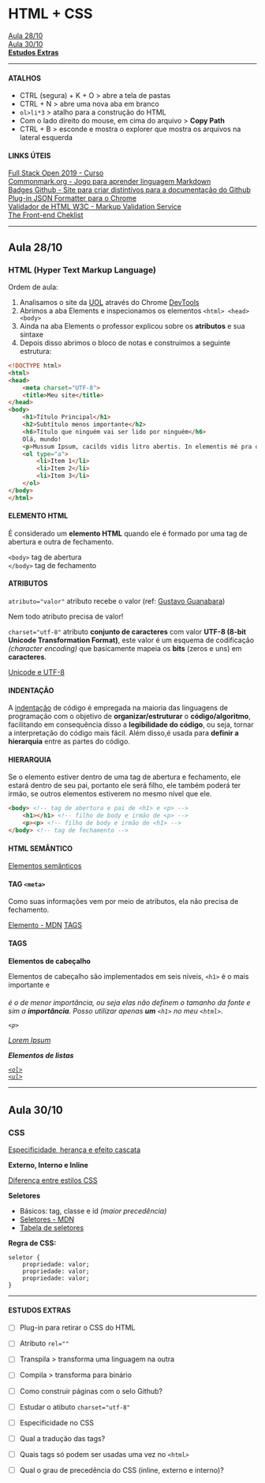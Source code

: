 # HTML + CSS

[Aula 28/10](#aula28out)\
[Aula 30/10](#aula30out)\
**[Estudos Extras](#estudosextras)**

--- 

#### ATALHOS

* CTRL (segura) + K + O > abre a tela de pastas 
* CTRL + N > abre uma nova aba em branco 
* `ol>li*3` > atalho para a construção do HTML 
* Com o lado direito do mouse, em cima do arquivo > **Copy Path** 
* CTRL + B > esconde e mostra o explorer que mostra os arquivos na lateral esquerda

#### LINKS ÚTEIS 

[Full Stack Open 2019 - Curso](https://fullstackopen.com/)\
[Commonmark.org - Jogo para aprender linguagem Markdown](https://commonmark.org/)\
[Badges Github - Site para criar distintivos para a documentação do Github](https://shields.io/)\
[Plug-in JSON Formatter para o Chrome](https://chrome.google.com/webstore/detail/json-formatter/bcjindcccaagfpapjjmafapmmgkkhgoa?hl=pt-BR)\
[Validador de HTML W3C - Markup Validation Service](https://validator.w3.org/)\
[The Front-end Cheklist](https://frontendchecklist.io/)

---

<div id="aula28out"></div>

## Aula 28/10

### HTML (Hyper Text Markup Language)

Ordem de aula:
1. Analisamos o site da [UOL](https://www.uol.com.br/) através do Chrome [DevTools](https://developers.google.com/web/tools/chrome-devtools?hl=pt-br)
2. Abrimos a aba Elements e inspecionamos os elementos `<html> <head> <body>`
3. Ainda na aba Elements o professor explicou sobre os **atributos** e sua sintaxe
4. Depois disso abrimos o bloco de notas e construimos a seguinte estrutura:

```html
<!DOCTYPE html>
<html>
<head>
	<meta charset="UTF-8">
	<title>Meu site</title>
</head>
<body>
	<h1>Título Principal</h1>
	<h2>Subtítulo menos importante</h2>
	<h6>Título que ninguém vai ser lido por ninguém</h6>
	Olá, mundo!
	<p>Mussum Ipsum, cacilds vidis litro abertis. In elementis mé pra quem é amistosis quis leo. Tá deprimidis, eu conheço uma cachacis que pode alegrar sua vidis. Não sou faixa preta cumpadi, sou preto inteiris, inteiris. Todo mundo vê os porris que eu tomo, mas ninguém vê os tombis que eu levo!</p>
	<ol type="a">
		<li>Item 1</li>
		<li>Item 2</li>
		<li>Item 3</li>
	</ol>
</body>
</html>
```

#### ELEMENTO HTML

É considerado um **elemento HTML** quando ele é formado por uma tag de abertura e outra de fechamento.

`<body>` tag de abertura\
`</body>` tag de fechamento

#### ATRIBUTOS 

`atributo="valor"` atributo recebe o valor (ref: [Gustavo Guanabara](https://www.youtube.com/watch?v=rsFCVjr5yxc))

Nem todo atributo precisa de valor!

`charset="utf-8"` atributo **conjunto de caracteres** com valor **UTF-8 (8-bit Unicode Transformation Format)**, este valor é um esquema de codificação *(character encoding)* que basicamente mapeia os **bits** (zeros e uns) em **caracteres**.

[Unicode e UTF-8](https://www.ime.usp.br/~pf/algoritmos/apend/unicode.html)

#### INDENTAÇÃO

A [indentação](https://pt.wikipedia.org/wiki/Indenta%C3%A7%C3%A3o) de código é empregada na maioria das linguagens de programação com o objetivo de **organizar/estruturar** o **código/algoritmo**, facilitando em consequência disso a **legibilidade do código**, ou seja, tornar a interpretação do código mais fácil. Além disso,é usada para **definir a hierarquia** entre as partes do código.

#### HIERARQUIA

Se o elemento estiver dentro de uma tag de abertura e fechamento, ele estará dentro de seu pai, portanto ele será filho, ele também poderá ter irmão, se outros elementos estiverem no mesmo nível que ele.

```html
<body> <!-- tag de abertura e pai de <h1> e <p> -->
    <h1></h1> <!-- filho de body e irmão de <p> -->
    <p><p> <!-- filho de body e irmão de <h1> -->
</body> <!-- tag de fechamento -->
```

#### HTML SEMÂNTICO 

[Elementos semânticos](https://www.devmedia.com.br/html-semantico-conheca-os-elementos-semanticos-da-html5/38065)

#### TAG `<meta>`

Como suas informações vem por meio de atributos, ela não precisa de fechamento.

[Elemento <meta> - MDN](https://developer.mozilla.org/pt-BR/docs/Web/HTML/Element/meta)
[<meta> TAGS](https://www.chiefofdesign.com.br/meta-tags/)

#### TAGS

**Elementos de cabeçalho**

Elementos de cabeçalho são implementados em seis níveis, `<h1>` é o mais importante e <h6> é o de menor importância, ou seja elas não definem o tamanho da fonte e sim a **importância**. Posso utilizar apenas **um** `<h1>` no meu `<html>`.

`<p>`

[Lorem Ipsum](https://br.lipsum.com/)

**Elementos de listas**

[`<ol>`](https://developer.mozilla.org/pt-BR/docs/Web/HTML/Element/ol)\
[`<ul>`](https://developer.mozilla.org/pt-BR/docs/Web/HTML/Element/ul)

---

<div id="aula30out"></div>

## Aula 30/10

### CSS

[Especificidade, herança e efeito cascata](https://medium.com/emanuelg-blog/entendendo-a-preced%C3%AAncia-de-estilo-em-css-especificidade-heran%C3%A7a-e-efeito-cascata-a437c4929173)

**Externo, Interno e Inline**

[Diferença entre estilos CSS](https://www.hostinger.com.br/tutoriais/diferenca-entre-estilos-css/)

**Seletores**
* Básicos: tag, classe e id *(maior precedência)*
* [Seletores - MDN](https://developer.mozilla.org/pt-BR/docs/Web/CSS/Getting_Started/Seletores)
* [Tabela de seletores](https://tableless.com.br/referencia-seletores-css/)

**Regra de CSS:**
```
seletor {
    propriedade: valor;
    propriedade: valor;
    propriedade: valor;
}
```

---

<div id="estudosextras"></div>

#### ESTUDOS EXTRAS

- [ ] Plug-in para retirar o CSS do HTML
- [ ] Atributo `rel=""`
- [ ] Transpila > transforma uma linguagem na outra
- [ ] Compila > transforma para binário
- [ ] Como construir páginas com o selo Github?
- [ ] Estudar o atibuto `charset="utf-8"` 
- [ ] Especificidade no CSS
- [ ] Qual a tradução das tags?
- [ ] Quais tags só podem ser usadas uma vez no `<html>`
- [ ] Qual o grau de precedência do CSS (inline, externo e interno)?

